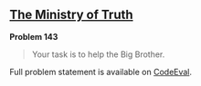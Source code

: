 [The Ministry of Truth][ce]
---------------------------

**Problem 143**

> Your task is to help the Big Brother.

Full problem statement is available on [CodeEval][ce].

[ce]: https://www.codeeval.com/browse/143/
      "View problem statement on CodeEval"
